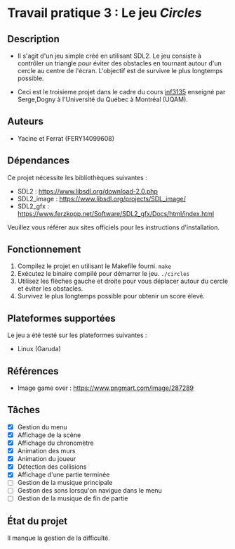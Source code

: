 # Travail pratique 3 : Le jeu *Circles*

## Description

* Il s'agit d'un jeu simple créé en utilisant SDL2. Le jeu consiste à contrôler un triangle pour éviter des obstacles en tournant autour d'un cercle au centre de l'écran. L'objectif est de survivre le plus longtemps possible.

* Ceci est le troisieme projet dans le cadre du cours [inf3135](https://etudier.uqam.ca/cours?sigle=INF3135)
enseigné par Serge,Dogny à l'Université du Québec à Montréal (UQAM).

## Auteurs

- Yacine et Ferrat (FERY14099608)

## Dépendances

Ce projet nécessite les bibliothèques suivantes :

- SDL2 : https://www.libsdl.org/download-2.0.php
- SDL2_image : https://www.libsdl.org/projects/SDL_image/
- SDL2_gfx : https://www.ferzkopp.net/Software/SDL2_gfx/Docs/html/index.html

Veuillez vous référer aux sites officiels pour les instructions d'installation.

## Fonctionnement

1. Compilez le projet en utilisant le Makefile fourni. `make`
2. Exécutez le binaire compilé pour démarrer le jeu. `./circles`
3. Utilisez les flèches gauche et droite pour vous déplacer autour du cercle et éviter les obstacles.
4. Survivez le plus longtemps possible pour obtenir un score élevé.


## Plateformes supportées

Le jeu a été testé sur les plateformes suivantes :

- Linux (Garuda)

## Références

- Image game over : https://www.pngmart.com/image/287289

## Tâches


* [x] Gestion du menu
* [x] Affichage de la scène
* [x] Affichage du chronomètre
* [x] Animation des murs
* [X] Animation du joueur
* [x] Détection des collisions
* [x] Affichage d'une partie terminée
* [ ] Gestion de la musique principale
* [ ] Gestion des sons lorsqu'on navigue dans le menu
* [ ] Gestion de la musique de fin de partie

## État du projet

Il manque la gestion de la difficulté.


